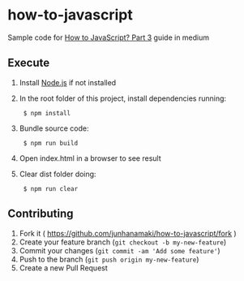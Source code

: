 # how-to-javascript

Sample code for [How to JavaScript? Part 3](https://medium.com/@jun.hanamaki/how-to-javascript-or-yet-another-javascript-guide-part-3-linting-3589d7c23643#.5mrs0dwno) guide in medium

## Execute

1. Install [Node.js](https://nodejs.org/) if not installed

2. In the root folder of this project, install dependencies running:

        $ npm install

3. Bundle source code:

        $ npm run build

4. Open index.html in a browser to see result

5. Clear dist folder doing:

        $ npm run clear

## Contributing

1. Fork it ( https://github.com/junhanamaki/how-to-javascript/fork )
2. Create your feature branch (`git checkout -b my-new-feature`)
3. Commit your changes (`git commit -am 'Add some feature'`)
4. Push to the branch (`git push origin my-new-feature`)
5. Create a new Pull Request